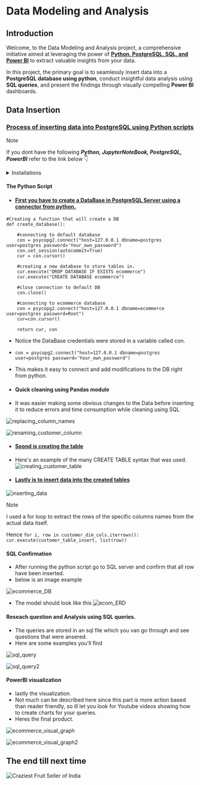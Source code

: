 # Data Modeling and Analysis

## Introduction

Welcome, to the Data Modeling and Analysis project, a comprehensive initiative aimed at leveraging the power of <u>**Python, PostgreSQL, SQL, and Power BI**</u> to extract valuable insights from your data. 

In this project, the primary goal is to seamlessly insert data into a **PostgreSQL database using python**, conduct insightful data analysis using **SQL queries**, and present the findings through visually compelling **Power BI** dashboards.

## Data Insertion
### <u> Process of inserting data into PostgreSQL using Python scripts </u>

> [!NOTE]
>
> If you dont have the following ***Python, JupyterNoteBook, PostgreSQL, PowerBI*** refer to the link below :point_down:

<details>

<summary> Installations </summary>

### Process of downloading Vscode, JupyterNotebook, Python, Psycopg2, PostgreSQL, PoweBI.
 
 - Here's a youtube guide on how to download [**Vscode**](https://youtu.be/CPmQwlycfGI?si=fWDdtgYkQLGIQL9P)
 - After that follow this guide on how to install [**JupyterNotebook** ](https://youtu.be/h1sAzPojKMg?si=VM8kpZffPJY-EIT2)
 > [!NOTE]
 >
 > Its important to use JupyterNotebook for this process to work.

- Here's a guide on how to download [**Python3.0**](https://youtu.be/cUAK4x_7thA?si=j18U8pBYBrXh1KZi)
- If you dont have this module its best to first install it using either **command prompt** or **Vscode's** built in Terminal.

```
 #installing psycopg2 module for connecting to sql
!pip install psycopg2
```
- Heres a guide on how to install [**PostgreSQL**](https://youtu.be/0n41UTkOBb0?si=84lvAZMWqk4HSzUi)
- Here's a guide on how to install [**PowerBI**](https://youtu.be/GT2NcTE6UEo?si=Hbxqt0muBuYw4tZ9)

</details>

#### The Python Script
- #### <u>First you have to create a DataBase in PostgreSQL Server using a connector from python.</u>
```
#Creating a function that will create a DB 
def create_database():
    
    #connecting to default database
    con = psycopg2.connect("host=127.0.0.1 dbname=postgres user=postgres password='Your_own_password")
    con.set_session(autocommit=True)
    cur = con.cursor()
    
    #creating a new database to store tables in.
    cur.execute("DROP DATABASE IF EXISTS ecommerce")
    cur.execute("CREATE DATABASE ecommerce")
    
    #close connection to default DB
    con.close()
    
    #connecting to ecommerce database
    con = psycopg2.connect("host=127.0.0.1 dbname=ecommerce user=postgres password=Root")
    cur=con.cursor()
    
    return cur, con 
```
- Notice the DataBase credentials were stored in a variable called con.
- ```con = psycopg2.connect("host=127.0.0.1 dbname=postgres user=postgres password='Your_own_password")```
- This makes it easy to connect and add modifications to the DB right from python.

- #### Quick cleaning using Pandas module 
- It was easier making some obvious changes to the Data before inserting it to reduce errors and time consumption while cleaning using SQL

![replacing_column_names](https://github.com/captin01/Data_Engineering_Projects/assets/114471010/92485199-e639-4d78-aa84-d8d44be149a5)

![renaming_customer_column](https://github.com/captin01/Data_Engineering_Projects/assets/114471010/857cd0bd-da89-4a20-9e8a-454ffe031a68)

- #### <u>Seond is creating the table</u>
- Here's an example of the many CREATE TABLE syntax that was used.
![creating_customer_table](https://github.com/captin01/Data_Engineering_Projects/assets/114471010/fb99a786-1df3-4fa1-89b0-042070e4d6fc)

- #### <u>Lastly is to insert data into the created tables</u>
![inserting_data](https://github.com/captin01/Data_Engineering_Projects/assets/114471010/4605b319-3c96-4f2c-b5ca-dc4f890c966b)

>[!NOTE]
>
>I used a for loop to extract the rows of the specific columns names from the actual data itself.
>
> Hence ```for i, row in customer_dim_cols.iterrows():
    cur.execute(customer_table_insert, list(row))```

#### SQL Confirmation

- After running the python script go to SQL server and confirm that all row have been inserted.
- below is an image example

![ecommerce_DB](https://github.com/captin01/Data_Engineering_Projects/assets/114471010/e547e952-317f-427b-8917-00d9c72f3485)


- The model should look like this
![ecom_ERD](https://github.com/captin01/Data_Engineering_Projects/assets/114471010/d785c814-519a-493f-8de7-40a47646751d)

#### Reseach question and Analysis using SQL queries.
- The queries are stored in an sql file which you van go through and see questions that were ansered.
- Here are some examples you'll find

![sql_query](https://github.com/captin01/Data_Engineering_Projects/assets/114471010/0476e36a-7ca5-47fe-8b5d-f48221be603d)

![sql_query2](https://github.com/captin01/Data_Engineering_Projects/assets/114471010/12e474d2-96da-45c7-8d0e-e2f0b3156e40)

#### PowerBI visualization 
- lastly the visualization.
- Not much can be described here since this part is more action based than reader friendly, so ill let you look for Youtube videos showing how to create charts for your queries.
- Heres the final product.

![ecommerce_visual_graph](https://github.com/captin01/Data_Engineering_Projects/assets/114471010/41bfeddd-8e32-4fe9-8e2c-2d9212eb221d)

![ecommerce_visual_graph2](https://github.com/captin01/Data_Engineering_Projects/assets/114471010/daf41b45-64d5-415b-ba81-26bb5af60a40)

## The end till next time 
![Craziest Fruit Seller of India](https://i.makeagif.com/media/1-27-2023/rhgJ7o.gif)